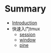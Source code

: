 # Summary

* [Introduction](README.md)
* 快速入门tmux
    * [session](QuickStart/session.md)
    * [window](QuickStart/window.md)
    * [pine](QuickStart/pine.md)


